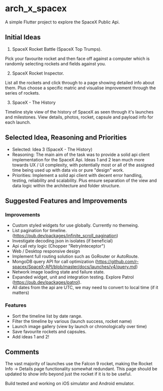 # arch_x_spacex

A simple Flutter project to explore the SpaceX Public Api.

## Initial Ideas
1. SpaceX Rocket Battle (SpaceX Top Trumps). 

Pick your favourite rocket and then face off against a computer which is randomly selecting rockets and fields against you.

2. SpaceX Rocket Inspector.

List all the rockets and click through to a page showing detailed info about them. Plus choose a specific matric and visualise improvement through the series of rockets.

3. SpaceX - The History

Timeline style view of the history of SpaceX as seen through it's launches and milestones. View details, photos, rocket, capsule and payload info for each launch.

## Selected Idea, Reasoning and Priorities

 - Selected: Idea 3 (SpaceX - The History)
 - Reasoning: The main aim of the task was to provide a solid api client implementation for the SpaceX Api. Ideas 1 and 2 lean much more towards UX / UI complexity, with potentially most or all of the assigned time being used up with data vis or pure "design" work.
 - Priorities: Implement a solid api client with decent error handling, testing, reliability and scalability. Plus ensure separation of the view and data logic within the architecture and folder structure.

## Suggested Features and Improvements
### Improvements
- Custom styled widgets for use globally. Currently no themeing.
- List pagination for timeline. (https://pub.dev/packages/infinite_scroll_pagination)
- Investigate decoding json in isolates (if beneficial)
- Api call rety logic (Chopper "RetryInteceptor")
- Web / Desktop responsive design
- Implement full routing solution such as GoRouter or AutoRoute.
- MongoDB query API for call optimization (https://github.com/r-spacex/SpaceX-API/blob/master/docs/launches/v4/query.md)
- Network image loading state and failure state.
- Expanded widget, unit and integration testing. Explore Patrol (https://pub.dev/packages/patrol).
- All dates from the api are UTC, we may need to convert to local time (if it matters)
### Features
- Sort the timeline list by date range.
- Filter the timeline by various (launch success, rocket name)
- Launch image gallery (view by launch or chronologically over time)
- Save favourite rockets and capsules.
- Add ideas 1 and 2!

## Comments

The vast majority of launches use the Falcon 9 rocket, making the Rocket Info -> Details page functionality somewhat redundant. This page should be updated to show info beyond just the rocket if it is to be useful.

Build tested and working on iOS simulator and Android emulator.
